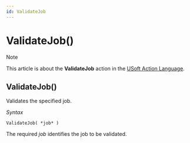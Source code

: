 ```yaml
---
id: ValidateJob
---
```


# ValidateJob()



> [!NOTE]
> This article is about the **ValidateJob** action in the [USoft Action Language](/docs/Task%20flow/Action%20Language%20reference/USoft%20Action%20Language.md).

## **ValidateJob()**

Validates the specified job.

*Syntax*

```
ValidateJob( *job* )
```

The required *job* identifies the job to be validated.